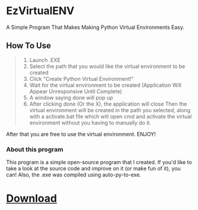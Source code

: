 # EzVirtualENV
A Simple Program That Makes Making Python Virtual Environments Easy.


## How To Use
> 1) Launch .EXE
> 2) Select the path that you would like the virtual environment to be created
> 3) Click "Create Python Virtual Environment!"
> 4) Wait for the virtual environment to be created (Application Will Appear Unresponsive Until Complete)
> 5) A window saying done will pop up
> 6) After clicking done (Or the X), the application will close
Then the virtual environment will be created in the path you selected, along with a activate.bat file which will open cmd and activate the virtual environment without you having to manually do it.

After that you are free to use the virtual environment.
ENJOY!

### About this program
This program is a simple open-source program that I created. If you'd like to take a look at the source code and improve on it (or make fun of it), you can!
Also, the .exe was compiled using auto-py-to-exe.

# [Download](https://github.com/t0xicnoodles/EzVirtualENV/archive/refs/heads/main.zip)
